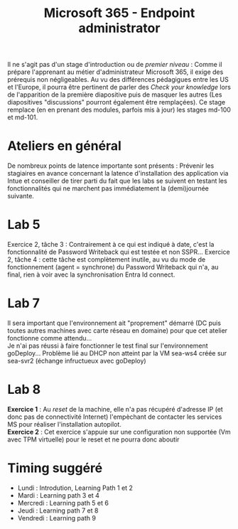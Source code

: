 ﻿---
title: Microsoft 365 - Endpoint administrator
goDeploy: true
m365: true
labs: https://github.com/MicrosoftLearning/MD-102T00-Microsoft-365-Endpoint-Administrator/tree/master/Instructions/Labs
---
Il ne s'agit pas d'un stage d'introduction ou de *premier niveau* : Comme il prépare l'apprenant au métier d'administrateur Microsoft 365, il exige des prérequis non négligeables.
Au vu des différences pédagigues entre les US et l'Europe, il pourra être pertinent de parler des *Check your knowledge* lors de l'apparition de la première diapositive puis de masquer les autres (Les diapositives "discussions" pourront également être remplaçées).
Ce stage remplace (en en prenant des modules, parfois mis à jour) les stages md-100 et md-101.
# Ateliers en général
De nombreux points de latence importante sont présents : Prévenir les stagiaires en avance concernant la latence d'installation des application via Intue et conseiller de tirer parti du fait que les labs se suivent en testant les fonctionnalités qui ne marchent pas immédiatement la (demi)journée suivante.  
# Lab 5
Exercice 2, tâche 3 : Contrairement à ce qui est indiqué à date, c'est la fonctionnalité de Password Writeback qui est testée et non SSPR...
Exercice 2, tâche 4 : cette tâche est complètement inutile, au vu du mode de fonctionnement (agent = synchrone) du Password Writeback qui n'a, au final, rien à voir avec la synchronisation Entra Id connect.
# Lab 7
Il sera important que l'environnement ait "proprement" démarré (DC puis toutes autres machines avec carte réseau en domaine) pour que cet atelier fonctionne comme attendu...  
Je n'ai pas réussi à faire fonctionner le test final sur l'environnement goDeploy... Problème lié au DHCP non atteint par la VM sea-ws4 créée
sur sea-svr2 (échange infructueux avec goDeploy)
# Lab 8
**Exercice 1** : Au *reset* de la machine, elle n'a pas récupéré d'adresse IP (et donc pas de connectivité Internet) l'empèchant de contacter les services MS pour réaliser l'installation autopilot.  
**Exercice 2** : Cet exercice s'appuie sur une configuration non supportée (Vm avec TPM virtuelle) pour le reset et ne pourra donc aboutir  
# Timing suggéré
- Lundi : Introdution, Learning Path 1 et 2
- Mardi : Learning path 3 et 4
- Mercredi : Learning path 5 et 6
- Jeudi : Learning path 7 et 8
- Vendredi : Learning path 9
